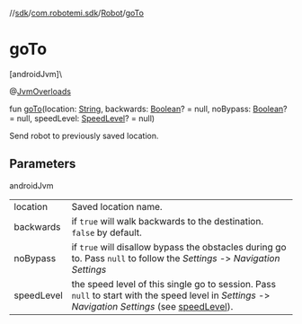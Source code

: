 //[sdk](../../../index.md)/[com.robotemi.sdk](../index.md)/[Robot](index.md)/[goTo](go-to.md)

# goTo

[androidJvm]\

@[JvmOverloads](https://kotlinlang.org/api/latest/jvm/stdlib/kotlin.jvm/-jvm-overloads/index.html)

fun [goTo](go-to.md)(location: [String](https://kotlinlang.org/api/latest/jvm/stdlib/kotlin/-string/index.html), backwards: [Boolean](https://kotlinlang.org/api/latest/jvm/stdlib/kotlin/-boolean/index.html)? = null, noBypass: [Boolean](https://kotlinlang.org/api/latest/jvm/stdlib/kotlin/-boolean/index.html)? = null, speedLevel: [SpeedLevel](../../com.robotemi.sdk.navigation.model/-speed-level/index.md)? = null)

Send robot to previously saved location.

## Parameters

androidJvm

| | |
|---|---|
| location | Saved location name. |
| backwards | if `true` will walk backwards to the destination. `false` by default. |
| noBypass | if `true` will disallow bypass the obstacles during go to. Pass `null` to follow the  *Settings -*> *Navigation Settings* |
| speedLevel | the speed level of this single go to session. Pass `null` to start with the speed level in *Settings -*> *Navigation Settings* (see [speedLevel](go-to.md)). |
